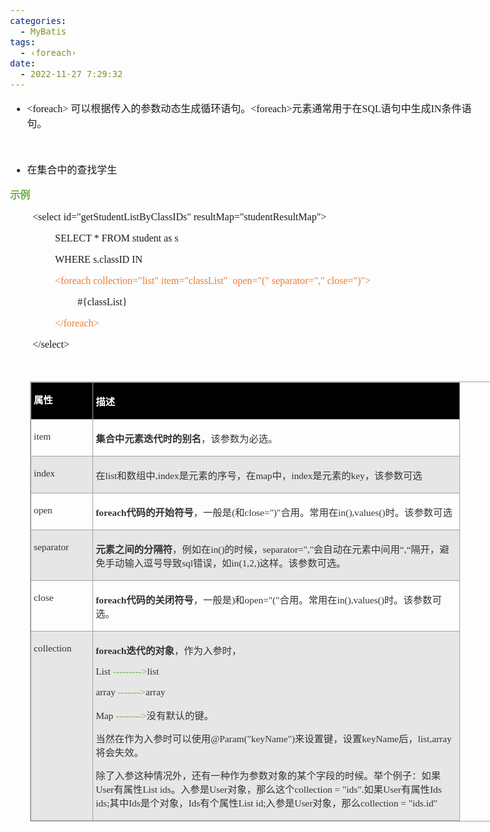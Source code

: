 ```yaml
---
categories:
  - MyBatis
tags:
  - ‹foreach›
date:
  - 2022-11-27 7:29:32
---
```


<body lang=zh-CN style='font-family:"Microsoft YaHei UI";font-size:12.0pt'>
<!--StartFragment-->

<div style='direction:ltr;border-width:100%'>

<div style='direction:ltr;margin-top:0in;margin-left:0in;width:7.9659in'>

<div style='direction:ltr;margin-top:0in;margin-left:0in;width:7.9659in'>

<ul type=disc style='direction:ltr;unicode-bidi:embed;margin-top:0in;
 margin-bottom:0in'>
 <li style='margin-top:0;margin-bottom:0;vertical-align:middle'><span
     style='font-family:"Comic Sans MS";font-size:12.0pt' lang=zh-CN>&lt;foreach&gt;</span><span
     style='font-family:"Comic Sans MS";font-size:12.0pt' lang=en-US> </span><span
     style='font-family:"Microsoft YaHei UI";font-size:12.0pt' lang=zh-CN>可以根据传入的参数动态生成循环语句。</span><span
     style='font-family:"Comic Sans MS";font-size:12.0pt' lang=zh-CN>&lt;foreach&gt;</span><span
     style='font-family:"Microsoft YaHei UI";font-size:12.0pt' lang=zh-CN>元素通常用于在</span><span
     style='font-family:"Comic Sans MS";font-size:12.0pt' lang=zh-CN>SQL</span><span
     style='font-family:"Microsoft YaHei UI";font-size:12.0pt' lang=zh-CN>语句中生成</span><span
     style='font-family:"Comic Sans MS";font-size:12.0pt' lang=zh-CN>IN</span><span
     style='font-family:"Microsoft YaHei UI";font-size:12.0pt' lang=zh-CN>条件语句。</span></li>
</ul>

<p style='margin-left:.375in;font-family:"Comic Sans MS";font-size:
12.0pt'>&nbsp;</p>

<ul type=disc style='direction:ltr;unicode-bidi:embed;margin-top:0in;
 margin-bottom:0in'>
 <li style='margin-top:0;margin-bottom:0;vertical-align:middle'><span
     style='font-family:"Microsoft YaHei UI";font-size:12.0pt'>在集合中的查找学生</span></li>
</ul>

<p style='font-family:"Microsoft YaHei UI";font-size:12.0pt;
color:#70AD47'><span style='font-weight:bold'>示例</span></p>

<p style='margin-left:.375in;font-family:"Comic Sans MS";font-size:
12.0pt'>&lt;select id=&quot;getStudentListByClassIDs&quot;
resultMap=&quot;studentResultMap&quot;&gt;<span style='mso-spacerun:yes'>  
</span></p>

<p style='margin-left:.75in;font-family:"Comic Sans MS";font-size:
12.0pt'><span lang=zh-CN>SELECT * FROM </span><span lang=en-US>student as s</span><span
lang=zh-CN><span style='mso-spacerun:yes'>    </span></span></p>

<p style='margin-left:.75in;font-family:"Comic Sans MS";font-size:
12.0pt'><span lang=zh-CN>WHERE </span><span lang=en-US>s</span><span
lang=zh-CN>.</span><span lang=en-US>classID</span><span lang=zh-CN> IN<span
style='mso-spacerun:yes'>     </span></span></p>

<p style='margin-left:.75in;font-family:"Comic Sans MS";font-size:
12.0pt;color:#ED7D31'>&lt;foreach collection=&quot;list&quot;
item=&quot;classList&quot;<span style='mso-spacerun:yes'> 
</span>open=&quot;(&quot; separator=&quot;,&quot; close=&quot;)&quot;&gt;<span
style='mso-spacerun:yes'>   </span></p>

<p style='margin-left:1.125in;font-family:"Comic Sans MS";
font-size:12.0pt'>#{classList}<span style='mso-spacerun:yes'>    </span></p>

<p style='margin-left:.75in;font-family:"Comic Sans MS";font-size:
12.0pt'><span style='color:#ED7D31'>&lt;/foreach&gt;</span><span
style='mso-spacerun:yes'>       </span></p>

<p style='margin-left:.375in;font-family:"Comic Sans MS";font-size:
12.0pt'>&lt;/select&gt; </p>

<p style='font-family:"Comic Sans MS";font-size:12.0pt'>&nbsp;</p>

<div style='direction:ltr'>

<table border=1 cellpadding=0 cellspacing=0 valign=top style='direction:ltr;
 border-collapse:collapse;border-style:solid;border-color:#A3A3A3;border-width:
 1pt;margin-left:.3333in' title="" summary="">
 <tr>
  <td style='border-style:solid;border-color:#A3A3A3;border-width:1pt;
  background-color:black;vertical-align:top;width:.9201in;padding:2.0pt 3.0pt 2.0pt 3.0pt'>
  <p style='line-height:15pt;font-family:"Microsoft YaHei UI";
  font-size:11.5pt;color:white'><span style='font-weight:bold'>属性</span></p>
  </td>
  <td style='border-style:solid;border-color:#A3A3A3;border-width:1pt;
  background-color:black;vertical-align:top;width:5.9902in;padding:2.0pt 3.0pt 2.0pt 3.0pt'>
  <p style='font-family:"Microsoft YaHei UI";font-size:11.5pt;
  color:white'><span style='font-weight:bold'>描述</span></p>
  </td>
 </tr>
 <tr>
  <td style='border-style:solid;border-color:#A3A3A3;border-width:1pt;
  vertical-align:top;width:.9201in;padding:2.0pt 3.0pt 2.0pt 3.0pt'>
  <p style='font-family:"Comic Sans MS";font-size:11.5pt;color:#333333'>item</p>
  </td>
  <td style='border-style:solid;border-color:#A3A3A3;border-width:1pt;
  vertical-align:top;width:5.9902in;padding:2.0pt 3.0pt 2.0pt 3.0pt'>
  <p style='font-family:SimSun;font-size:11.5pt;color:#333333'><span
  style='font-weight:bold'>集合中元素迭代时的别名</span>，该参数为必选。</p>
  </td>
 </tr>
 <tr>
  <td style='border-style:solid;border-color:#A3A3A3;border-width:1pt;
  background-color:#E7E6E6;vertical-align:top;width:.9201in;padding:2.0pt 3.0pt 2.0pt 3.0pt'>
  <p style='font-family:"Comic Sans MS";font-size:11.5pt;color:#333333'>index</p>
  </td>
  <td style='border-style:solid;border-color:#A3A3A3;border-width:1pt;
  background-color:#E7E6E6;vertical-align:top;width:5.9902in;padding:2.0pt 3.0pt 2.0pt 3.0pt'>
  <p style='font-size:11.5pt;color:#333333'><span style='font-family:
  "Microsoft YaHei UI"'>在</span><span style='font-family:"Comic Sans MS"'>list</span><span
  style='font-family:"Microsoft YaHei UI"'>和数组中</span><span style='font-family:
  "Comic Sans MS"'>,index</span><span style='font-family:"Microsoft YaHei UI"'>是元素的序号，在</span><span
  style='font-family:"Comic Sans MS"'>map</span><span style='font-family:"Microsoft YaHei UI"'>中，</span><span
  style='font-family:"Comic Sans MS"'>index</span><span style='font-family:
  "Microsoft YaHei UI"'>是元素的</span><span style='font-family:"Comic Sans MS"'>key</span><span
  style='font-family:"Microsoft YaHei UI"'>，该参数可选</span></p>
  </td>
 </tr>
 <tr>
  <td style='border-style:solid;border-color:#A3A3A3;border-width:1pt;
  vertical-align:top;width:.9201in;padding:2.0pt 3.0pt 2.0pt 3.0pt'>
  <p style='font-family:"Comic Sans MS";font-size:11.5pt;color:#333333'>open</p>
  </td>
  <td style='border-style:solid;border-color:#A3A3A3;border-width:1pt;
  vertical-align:top;width:6.0006in;padding:2.0pt 3.0pt 2.0pt 3.0pt'>
  <p style='font-size:11.5pt;color:#333333'><span style='font-weight:
  bold;font-family:"Comic Sans MS"'>foreach</span><span style='font-weight:
  bold;font-family:"Microsoft YaHei UI"'>代码的开始符号</span><span style='font-family:
  "Microsoft YaHei UI"'>，一般是</span><span style='font-family:"Comic Sans MS"'>(</span><span
  style='font-family:"Microsoft YaHei UI"'>和</span><span style='font-family:
  "Comic Sans MS"'>close=&quot;)&quot;</span><span style='font-family:"Microsoft YaHei UI"'>合用。常用在</span><span
  style='font-family:"Comic Sans MS"'>in(),values()</span><span
  style='font-family:"Microsoft YaHei UI"'>时。该参数可选</span></p>
  </td>
 </tr>
 <tr>
  <td style='border-style:solid;border-color:#A3A3A3;border-width:1pt;
  background-color:#E7E6E6;vertical-align:top;width:.9395in;padding:2.0pt 3.0pt 2.0pt 3.0pt'>
  <p style='font-family:"Comic Sans MS";font-size:11.5pt;color:#333333'>separator</p>
  </td>
  <td style='border-style:solid;border-color:#A3A3A3;border-width:1pt;
  background-color:#E7E6E6;vertical-align:top;width:6.0222in;padding:2.0pt 3.0pt 2.0pt 3.0pt'>
  <p style='font-size:11.5pt;color:#333333'><span style='font-weight:
  bold;font-family:"Microsoft YaHei UI"'>元素之间的分隔符</span><span style='font-family:
  "Microsoft YaHei UI"'>，例如在</span><span style='font-family:"Comic Sans MS"'>in()</span><span
  style='font-family:"Microsoft YaHei UI"'>的时候，</span><span style='font-family:
  "Comic Sans MS"'>separator=&quot;,&quot;</span><span style='font-family:"Microsoft YaHei UI"'>会自动在元素中间用</span><span
  style='font-family:"Comic Sans MS"'>“,“</span><span style='font-family:"Microsoft YaHei UI"'>隔开，避免手动输入逗号导致</span><span
  style='font-family:"Comic Sans MS"'>sql</span><span style='font-family:"Microsoft YaHei UI"'>错误，如</span><span
  style='font-family:"Comic Sans MS"'>in(1,2,)</span><span style='font-family:
  "Microsoft YaHei UI"'>这样。该参数可选。</span></p>
  </td>
 </tr>
 <tr>
  <td style='border-style:solid;border-color:#A3A3A3;border-width:1pt;
  vertical-align:top;width:.9201in;padding:2.0pt 3.0pt 2.0pt 3.0pt'>
  <p style='font-family:"Comic Sans MS";font-size:11.5pt;color:#333333'>close</p>
  </td>
  <td style='border-style:solid;border-color:#A3A3A3;border-width:1pt;
  vertical-align:top;width:5.9902in;padding:2.0pt 3.0pt 2.0pt 3.0pt'>
  <p style='font-size:11.5pt;color:#333333'><span style='font-weight:
  bold;font-family:"Comic Sans MS"'>foreach</span><span style='font-weight:
  bold;font-family:"Microsoft YaHei UI"'>代码的关闭符号</span><span style='font-family:
  "Microsoft YaHei UI"'>，一般是</span><span style='font-family:"Comic Sans MS"'>)</span><span
  style='font-family:"Microsoft YaHei UI"'>和</span><span style='font-family:
  "Comic Sans MS"'>open=&quot;(&quot;</span><span style='font-family:"Microsoft YaHei UI"'>合用。常用在</span><span
  style='font-family:"Comic Sans MS"'>in(),values()</span><span
  style='font-family:"Microsoft YaHei UI"'>时。该参数可选。</span></p>
  </td>
 </tr>
 <tr>
  <td style='border-style:solid;border-color:#A3A3A3;border-width:1pt;
  background-color:#E7E6E6;vertical-align:top;width:.9395in;padding:2.0pt 3.0pt 2.0pt 3.0pt'>
  <p style='font-family:"Comic Sans MS";font-size:11.5pt;color:#333333'>collection</p>
  </td>
  <td style='border-style:solid;border-color:#A3A3A3;border-width:1pt;
  background-color:#E7E6E6;vertical-align:top;width:6.0194in;padding:2.0pt 3.0pt 2.0pt 3.0pt'>
  <p style='font-size:11.5pt;color:#333333'><span style='font-weight:
  bold;font-family:"Comic Sans MS"'>foreach</span><span style='font-weight:
  bold;font-family:"Microsoft YaHei UI"'>迭代的对象</span><span style='font-family:
  "Microsoft YaHei UI"'>，作为入参时，</span></p>
  <p style='font-family:"Comic Sans MS";font-size:11.5pt'><span
  style='color:#333333' lang=zh-CN>List</span><span style='color:#70AD47'
  lang=en-US> ---------&gt;</span><span style='color:#333333' lang=zh-CN>list</span></p>
  <p style='font-family:"Comic Sans MS";font-size:11.5pt'><span
  style='color:#333333' lang=zh-CN>array</span><span style='color:#333333'
  lang=en-US> </span><span style='color:#70AD47' lang=en-US>-------&gt;</span><span
  style='color:#333333' lang=zh-CN>array</span></p>
  <p style='font-size:11.5pt'><span style='font-family:"Comic Sans MS";
  color:#333333' lang=zh-CN>Map</span><span style='font-family:"Comic Sans MS";
  color:#333333' lang=en-US> </span><span style='font-family:"Comic Sans MS";
  color:#70AD47' lang=en-US>--------&gt;</span><span style='font-family:"Microsoft YaHei UI";
  color:#333333' lang=zh-CN>没有默认的键。</span></p>
  <p style='font-size:11.5pt;color:#333333'><span style='font-family:
  "Microsoft YaHei UI"'>当然在作为入参时可以使用</span><span style='font-family:"Comic Sans MS"'>@Param(&quot;keyName&quot;)</span><span
  style='font-family:"Microsoft YaHei UI"'>来设置键，设置</span><span
  style='font-family:"Comic Sans MS"'>keyName</span><span style='font-family:
  "Microsoft YaHei UI"'>后，</span><span style='font-family:"Comic Sans MS"'>list,array</span><span
  style='font-family:"Microsoft YaHei UI"'>将会失效。 </span></p>
  <p style='font-size:11.5pt;color:#333333'><span style='font-family:
  "Microsoft YaHei UI"'>除了入参这种情况外，还有一种作为参数对象的某个字段的时候。举个例子：如果</span><span
  style='font-family:"Comic Sans MS"'>User</span><span style='font-family:"Microsoft YaHei UI"'>有属性</span><span
  style='font-family:"Comic Sans MS"'>List ids</span><span style='font-family:
  "Microsoft YaHei UI"'>。入参是</span><span style='font-family:"Comic Sans MS"'>User</span><span
  style='font-family:"Microsoft YaHei UI"'>对象，那么这个</span><span
  style='font-family:"Comic Sans MS"'>collection = &quot;ids&quot;.</span><span
  style='font-family:"Microsoft YaHei UI"'>如果</span><span style='font-family:
  "Comic Sans MS"'>User</span><span style='font-family:"Microsoft YaHei UI"'>有属性</span><span
  style='font-family:"Comic Sans MS"'>Ids ids;</span><span style='font-family:
  "Microsoft YaHei UI"'>其中</span><span style='font-family:"Comic Sans MS"'>Ids</span><span
  style='font-family:"Microsoft YaHei UI"'>是个对象，</span><span style='font-family:
  "Comic Sans MS"'>Ids</span><span style='font-family:"Microsoft YaHei UI"'>有个属性</span><span
  style='font-family:"Comic Sans MS"'>List id;</span><span style='font-family:
  "Microsoft YaHei UI"'>入参是</span><span style='font-family:"Comic Sans MS"'>User</span><span
  style='font-family:"Microsoft YaHei UI"'>对象，那么</span><span style='font-family:
  "Comic Sans MS"'>collection = &quot;ids.id&quot;</span></p>
  </td>
 </tr>
</table>

</div>

<p style='margin-left:.375in;font-family:"Comic Sans MS";font-size:
12.0pt'>&nbsp;</p>

</div>

</div>

</div>

<!--EndFragment-->
</body>

